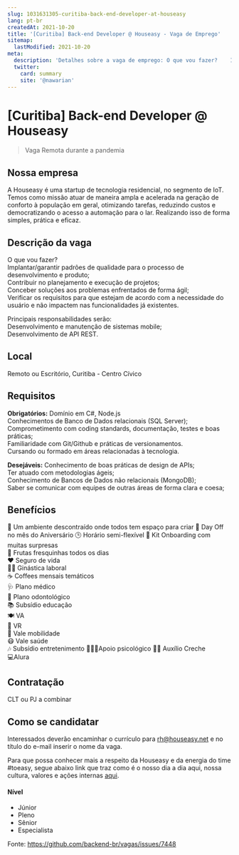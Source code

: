 ```yaml
---
slug: 1031631305-curitiba-back-end-developer-at-houseasy
lang: pt-br
createdAt: 2021-10-20
title: '[Curitiba] Back-end Developer @ Houseasy - Vaga de Emprego'
sitemap:
  lastModified: 2021-10-20
meta:
  description: 'Detalhes sobre a vaga de emprego: O que vou fazer?    Implantar/garantir padrões de qualidade para o processo de desenvolvimento e produto;  Contribuir no planejamento e execução de projetos;  Conceber soluções aos problemas enfrentados de forma ágil;  Verificar os requisitos para que estejam de acordo com a necessidade do usuário e não impactem nas funcionalidades já existentes.  Principais responsabilidades serão:   Desenvolvimento e manutenção de sistemas mobile;  Desenvolvimento de API REST.'
  twitter:
    card: summary
    site: '@nawarian'
---
```


# [Curitiba] Back-end Developer @ Houseasy

<!--
==================================================
Caso a vaga for remoto durante a pandemia informar no texto "Remoto durante o covid"
==================================================
-->
<!-- 
==================================================
POR FAVOR, SÓ POSTE SE A VAGA FOR PARA BACK-END!

Não faça distinção de gênero no título da vaga.

Use: "Back-End Developer" ao invés de 
"Desenvolvedor Back-End" \o/

Exemplo: `[São Paulo] Back-End Developer @ NOME DA EMPRESA`
==================================================
-->
<!--
==================================================
Caso a vaga for remoto durante a pandemia deixar a linha abaixo
==================================================
-->
> Vaga Remota durante a pandemia

## Nossa empresa

A Houseasy é uma startup de tecnologia residencial, no segmento de IoT. Temos como missão atuar de maneira ampla e acelerada na geração de conforto à população em geral, otimizando tarefas, reduzindo custos e democratizando o acesso a automação para o lar. Realizando isso de forma simples, prática e eficaz. 

## Descrição da vaga

 O que vou fazer?    
Implantar/garantir padrões de qualidade para o processo de desenvolvimento e produto;  
Contribuir no planejamento e execução de projetos;  
Conceber soluções aos problemas enfrentados de forma ágil;  
Verificar os requisitos para que estejam de acordo com a necessidade do usuário e não impactem nas funcionalidades já existentes.  

Principais responsabilidades serão:   
Desenvolvimento e manutenção de sistemas mobile;  
Desenvolvimento de API REST.  

## Local

Remoto ou Escritório, Curitiba - Centro Cívico

## Requisitos

**Obrigatórios:**
Domínio em C#, Node.js  
Conhecimentos de Banco de Dados relacionais (SQL Server);  
Comprometimento com coding standards, documentação, testes e boas práticas;  
Familiaridade com Git/Github e práticas de versionamentos.  
Cursando ou formado em áreas relacionadas à tecnologia.  

**Desejáveis:**
Conhecimento de boas práticas de design de APIs;  
Ter atuado com metodologias ágeis;  
Conhecimento de Bancos de Dados não relacionais (MongoDB);  
Saber se comunicar com equipes de outras áreas de forma clara e coesa; 

## Benefícios

😬 Um ambiente descontraído onde todos tem espaço para criar 
🎂 Day Off no mês do Aniversário 
🕒 Horário semi-flexível 
🎁 Kit Onboarding com muitas surpresas  
🍎 Frutas fresquinhas todos os dias  
❤ Seguro de vida  
🏋🏻 Ginástica laboral  
☕️ Coffees mensais temáticos  
🩺 Plano médico  
😬 Plano odontológico  
📚 Subsídio educação  
🍽 VA  
🥗 VR  
🚗 Vale mobilidade  
😷 Vale saúde  
🎶 Subsídio entretenimento 
🙋🏽‍♂️Apoio psicológico 
👶🏻 Auxílio Creche  
💻Alura 

## Contratação

CLT ou PJ a combinar

## Como se candidatar

Interessados deverão encaminhar o currículo para rh@houseasy.net e no título do e-mail inserir o nome da vaga. 

Para que possa conhecer mais a respeito da Houseasy e da energia do time #toeasy, segue abaixo link que traz como é o nosso dia a dia aqui, nossa cultura, valores e ações internas <a href="https://site.houseasy.net/trabalhe-conosco/">aqui</a>. 

#### Nível
- Júnior
- Pleno
- Sênior
- Especialista




Fonte: https://github.com/backend-br/vagas/issues/7448